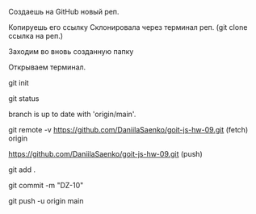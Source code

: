 Создаешь на GitHub новый реп. 

Копируешь его ссылку Склонировала через терминал реп. (git clone ссылка на реп.) 

Заходим во вновь созданную папку 

Открываем терминал. 

git init 

git status 

branch is up to date with 'origin/main'.

git remote -v 
https://github.com/DaniilaSaenko/goit-js-hw-09.git (fetch) origin

https://github.com/DaniilaSaenko/goit-js-hw-09.git (push)

git add .

git commit -m "DZ-10"

git push -u origin main
